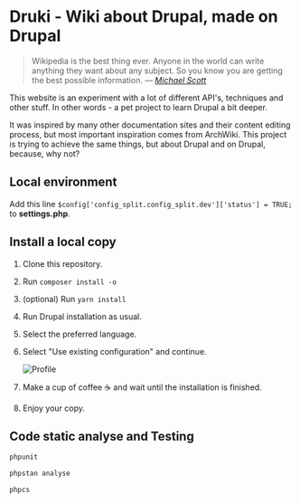 # Druki - Wiki about Drupal, made on Drupal

> Wikipedia is the best thing ever. Anyone in the world can write anything they want about any subject. So you know you are getting the best possible information.
> — <cite>[Michael Scott](https://www.youtube.com/watch?v=kFBDn5PiL00)</cite>

This website is an experiment with a lot of different API's, techniques and other stuff. In other words - a pet project to learn Drupal a bit deeper.

It was inspired by many other documentation sites and their content editing process, but most important inspiration comes from ArchWiki. This project is trying to achieve the same things, but about Drupal and on Drupal, because, why not?

## Local environment

Add this line `$config['config_split.config_split.dev']['status'] = TRUE;` to **settings.php**.

## Install a local copy

1. Clone this repository.
1. Run `composer install -o`
1. (optional) Run `yarn install`
1. Run Drupal installation as usual.
1. Select the preferred language.
1. Select "Use existing configuration" and continue.

    ![Profile](https://i.imgur.com/vsVKAHD.png)

1. Make a cup of coffee ☕️ and wait until the installation is finished.
1. Enjoy your copy.

## Code static analyse and Testing

```php
phpunit
```

```php
phpstan analyse
```

```php
phpcs
```
